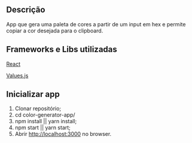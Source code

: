 ## Descrição

App que gera uma paleta de cores a partir de um input em hex e permite copiar a cor desejada para o clipboard.

## Frameworks e Libs utilizadas

[React](https://github.com/facebook/react/)

[Values.js](https://github.com/noeldelgado/Values.js/)

## Inicializar app

1) Clonar repositório;
2) cd color-generator-app/
3) npm install || yarn install;
4) npm start || yarn start;
5) Abrir [http://localhost:3000](http://localhost:3000) no browser.
